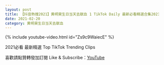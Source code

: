 ```yaml
---
layout: post
title: 【抖音熱搜2021】黄明昊生日当天去献血 1 TikTok Daily 最新必看精選合集2021 02 20
date: 2021-02-20
category: 黄明昊生日当天去献血
---
```


{% include youtube-video.html id="Zs9c9WaiecE" %}

2021必看 最新精選 Top TikTok Trending Clips

喜歡請點贊轉發加訂閱 Like & Subscribe：[YouTube](https://www.youtube.com/channel/UCAoR7VcanIPd04uEq_GIylA/videos)

